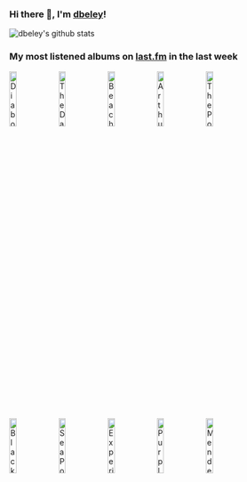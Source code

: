 ### Hi there 👋, I'm [dbeley](https://dbeley.ovh/en)!

![dbeley's github stats](https://github-readme-stats.vercel.app/api?username=dbeley)

### My most listened albums on [last.fm](https://www.last.fm/user/d_beley) in the last week

[<img src='https://lastfm.freetls.fastly.net/i/u/300x300/60be5a6d4d79477a930aed7685ef4827.jpg' width='16%' height='16%' alt='Diabologum - #3 (Ce nest pas perdu pour tout le monde)'>](https://www.last.fm/music/diabologum/%25233%2b%2528ce%2bn%2527est%2bpas%2bperdu%2bpour%2btout%2ble%2bmonde%2529)&nbsp;
[<img src='https://lastfm.freetls.fastly.net/i/u/300x300/657dc0a0722144e3c42d2462f04df366.jpg' width='16%' height='16%' alt='The Damned - Strawberries'>](https://www.last.fm/music/the%2bdamned/strawberries)&nbsp;
[<img src='https://lastfm.freetls.fastly.net/i/u/300x300/022d1a3924a84c731520bda4e2f6e3d8.png' width='16%' height='16%' alt='Beach House - Once Twice Melody'>](https://www.last.fm/music/beach%2bhouse/once%2btwice%2bmelody)&nbsp;
[<img src='https://lastfm.freetls.fastly.net/i/u/300x300/0899ad433d67ac1e2316e9f64e9ae9f0.png' width='16%' height='16%' alt='Arthur Verocai - Arthur Verocai'>](https://www.last.fm/music/arthur%2bverocai/arthur%2bverocai)&nbsp;
[<img src='https://lastfm.freetls.fastly.net/i/u/300x300/73eeef6e7b23420bc21cb71d989ce086.jpg' width='16%' height='16%' alt='The Postal Service - Give Up (Deluxe 10th Anniversary Edition)'>](https://www.last.fm/music/the%2bpostal%2bservice/give%2bup%2b%2528deluxe%2b10th%2banniversary%2bedition%2529)&nbsp;
<br>
[<img src='https://lastfm.freetls.fastly.net/i/u/300x300/3332b3cee5de8598dbd080f8e2783f93.jpg' width='16%' height='16%' alt='Black Country, New Road - Ants From Up There'>](https://www.last.fm/music/black%2bcountry%252c%2bnew%2broad/ants%2bfrom%2bup%2bthere)&nbsp;
[<img src='https://lastfm.freetls.fastly.net/i/u/300x300/b0c1932dd0d6ad23fa40c68ab6c440bf.jpg' width='16%' height='16%' alt='Sea Power - The Decline of British Sea Power'>](https://www.last.fm/music/sea%2bpower/the%2bdecline%2bof%2bbritish%2bsea%2bpower)&nbsp;
[<img src='https://lastfm.freetls.fastly.net/i/u/300x300/0816a77a7e324de4a054dcbdba34f8b6.jpg' width='16%' height='16%' alt='Experience - Aujourdhui Et Maintenant'>](https://www.last.fm/music/experience/aujourd%2527hui%2bet%2bmaintenant)&nbsp;
[<img src='https://lastfm.freetls.fastly.net/i/u/300x300/5a6451d23bf95957eaf85f0ee3a4d0c0.jpg' width='16%' height='16%' alt='Purple Mountains - Purple Mountains'>](https://www.last.fm/music/purple%2bmountains/purple%2bmountains)&nbsp;
[<img src='https://lastfm.freetls.fastly.net/i/u/300x300/117660bc9ff880626f1c15500eb30cb0.jpg' width='16%' height='16%' alt='Mendelson - Le Dernier Album'>](https://www.last.fm/music/mendelson/le%2bdernier%2balbum)&nbsp;
<br>
